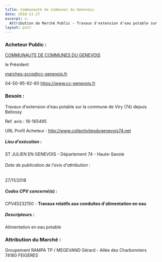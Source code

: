 ```yaml
---
title: Communauté de Communes du Genevois
date: 2018-11-27
excerpt: >-
  Attribution de Marché Public - Travaux d'extension d'eau potable sur la commune de Viry (74) depuis Bellossy
layout: post
---
```


### Acheteur Public : 
<a href="/acheteur-33/siren-247400690"> COMMUNAUTE DE COMMUNES DU GENEVOIS</a><br/>

le Président

marches-sccp@cc-genevois.fr

04-50-95-92-60
https://www.cc-genevois.fr
### Besoin :

Travaux d'extension d'eau potable sur la commune de Viry (74) depuis Bellossy

Ref. avis : 18-165495

URL Profil Acheteur : http://www.collectivitesdugenevois74.net

##### Lieu d'exécution :

ST JULIEN EN GENEVOIS - Département 74 - Haute-Savoie

###### Date de publication de l'avis d'attribution : 
27/11/2018

##### Codes CPV concerné(s) :
CPV45232150 - **Travaux relatifs aux conduites d'alimentation en eau** <br/>

##### Descripteurs :
Alimentation en eau potable <br/>

### Attribution du Marché :
Groupement RAMPA TP / MEGEVAND Gérard - Allée des Charbonniers 74160 FEIGERES <br/>
